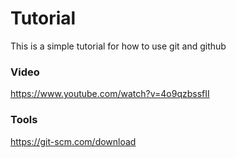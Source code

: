 # Tutorial
This is a simple tutorial for how to use git and github

### Video
https://www.youtube.com/watch?v=4o9qzbssfII

### Tools
https://git-scm.com/download
